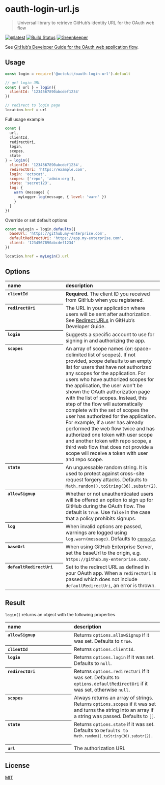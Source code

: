 # oauth-login-url.js

> Universal library to retrieve GitHub’s identity URL for the OAuth web flow

[![@latest](https://img.shields.io/npm/v/@octokit/oauth-login-url.svg)](https://www.npmjs.com/package/@octokit/oauth-login-url)
[![Build Status](https://travis-ci.com/octokit/oauth-login-url.js.svg?branch=master)](https://travis-ci.com/octokit/oauth-login-url.js)
[![Greenkeeper](https://badges.greenkeeper.io/octokit/oauth-login-url.js.svg)](https://greenkeeper.io/)

See [GitHub’s Developer Guide for the OAuth web application flow](https://developer.github.com/enterprise/2.16/apps/building-oauth-apps/authorizing-oauth-apps/#1-request-a-users-github-identity).

## Usage

```js
const login = require('@octokit/oauth-login-url').default

// get login URL
const { url } = login({
  clientId: '1234567890abcdef1234'
})

// redirect to login page
location.href = url
```

Full usage example

```js
const { 
  url,
  clientId,
  redirectUri,  
  login,
  scopes,
  state
} = login({
  clientId: '1234567890abcdef1234',
  redirectUri: 'https://example.com',
  login: 'octocat',
  scopes: ['repo', 'admin:org'],
  state: 'secret123',
  log: {
    warn (message) {
      myLogger.log(message, { level: 'warn' })
    }
  }
})
```

Override or set default options

```js
const myLogin = login.defaults({
  baseUrl: 'https://github.my-enterprise.com',
  defaultRedirectUri: 'https://app.my-enterprise.com',
  client: '1234567890abcdef1234'
})

location.href = myLogin().url
```

## Options

<table>
  <thead align=left>
    <tr>
      <th width=200>
        name
      </th>
      <th>
        description
      </th>
    </tr>
  </thead>
  <tbody align=left valign=top>
    <tr>
      <th>
        <code>clientId</code>
      </th>
      <td>
        <strong>Required</strong>. The client ID you received from GitHub when you registered.
      </td>
    </tr>
    <tr>
      <th>
        <code>redirectUri</code>
      </th>
      <td>
        The URL in your application where users will be sent after authorization. See <a href="https://developer.github.com/enterprise/2.16/apps/building-oauth-apps/authorizing-oauth-apps/#redirect-urls">Redirect URLs</a> in GitHub’s Developer Guide.
      </td>
    </tr>
    <tr>
      <th>
        <code>login</code>
      </th>
      <td>
        Suggests a specific account to use for signing in and authorizing the app.
      </td>
    </tr>
    <tr>
      <th>
        <code>scopes</code>
      </th>
      <td>
        An array of scope names (or: space-delimited list of scopes). If not provided, scope defaults to an empty list for users that have not authorized any scopes for the application. For users who have authorized scopes for the application, the user won't be shown the OAuth authorization page with the list of scopes. Instead, this step of the flow will automatically complete with the set of scopes the user has authorized for the application. For example, if a user has already performed the web flow twice and has authorized one token with user scope and another token with repo scope, a third web flow that does not provide a scope will receive a token with user and repo scope.
      </td>
    </tr>
    <tr>
      <th>
        <code>state</code>
      </th>
      <td>
        An unguessable random string. It is used to protect against cross-site request forgery attacks.
        Defaults to <code>Math.random().toString(36).substr(2)</code>.
      </td>
    </tr>
    <tr>
      <th>
        <code>allowSignup</code>
      </th>
      <td>
        Whether or not unauthenticated users will be offered an option to sign up for GitHub during the OAuth flow. The default is <code>true</code>. Use <code>false</code> in the case that a policy prohibits signups.
      </td>
    </tr>
    <tr>
      <th>
        <code>log</code>
      </th>
      <td>
        When invalid options are passed, warnings are logged using <code>log.warn(message)</code>. Defaults to <a href="https://developer.mozilla.org/en-US/docs/Web/API/console"><code>console</code></a>.
      </td>
    </tr>
    <tr>
      <th>
        <code>baseUrl</code>
      </th>
      <td>
        When using GitHub Enterprise Server, set the baseUrl to the origin, e.g. <code>https://github.my-enterprise.com/</code>.
      </td>
    </tr>
    <tr>
      <th>
        <code>defaultRedirectUri</code>
      </th>
      <td>
        Set to the redirect URL as defined in your OAuth app. When a <code>redirectUri</code> is passed which does not include <code>defaultRedirectUri</code>, an error is thrown.
      </td>
    </tr>
  </tbody>
</table>

## Result

`login()` returns an object with the following properties

<table>
  <thead align=left>
    <tr>
      <th width=200>
        name
      </th>
      <th>
        description
      </th>
    </tr>
  </thead>
  <tbody align=left valign=top>
    <tr>
      <th>
        <code>allowSignup</code>
      </th>
      <td>
        Returns <code>options.allowSignup</code> if it was set. Defaults to <code>true</code>.
      </td>
    </tr>
    <tr>
      <th>
        <code>clientId</code>
      </th>
      <td>
        Returns <code>options.clientId</code>.
      </td>
    </tr>
    <tr>
      <th>
        <code>login</code>
      </th>
      <td>
        Returns <code>options.login</code> if it was set. Defaults to <code>null</code>.
      </td>
    </tr>
    <tr>
      <th>
        <code>redirectUri</code>
      </th>
      <td>
        Returns <code>options.redirectUri</code> if it was set. Defaults to <code>options.defaultRedirectUri</code> if it was set, otherwise <code>null</code>.
      </td>
    </tr>
    <tr>
      <th>
        <code>scopes</code>
      </th>
      <td>
        Always returns an array of strings. Returns <code>options.scopes</code> if it was set and turns the string into an array if a string was passed. Defaults to <code>[]</code>.
      </td>
    </tr>
    <tr>
      <th>
        <code>state</code>
      </th>
      <td>
        Returns <code>options.state</code> if it was set. Defaults to <code>Defaults to <code>Math.random().toString(36).substr(2)</code>.
      </td>
    </tr>
    <tr>
      <th>
        <code>url</code>
      </th>
      <td>
        The authorization URL
      </td>
    <tr>
  </tbody>
</table>

## License

[MIT](LICENSE)